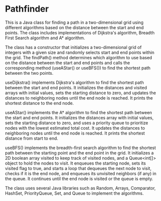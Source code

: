 # Pathfinder
This is a Java class for finding a path in a two-dimensional grid using different algorithms based on the distance between the start and end points. The class includes implementations of Dijkstra's algorithm, Breadth First Search algorithm and A* algorithm.

The class has a constructor that initializes a two-dimensional grid of integers with a given size and randomly selects start and end points within the grid. The findPath() method determines which algorithm to use based on the distance between the start and end points and calls the corresponding method (useAStar() or useBFS()) to find the shortest path between the two points.

useDijkstra() implements Dijkstra's algorithm to find the shortest path between the start and end points. It initializes the distances and visited arrays with initial values, sets the starting distance to zero, and updates the distances to neighboring nodes until the end node is reached. It prints the shortest distance to the end node.

useAStar() implements the A* algorithm to find the shortest path between the start and end points. It initializes the distances array with initial values, sets the starting distance to zero, and uses a priority queue to prioritize nodes with the lowest estimated total cost. It updates the distances to neighboring nodes until the end node is reached. It prints the shortest distance from start to end.

useBFS() implements the breadth-first search algorithm to find the shortest path between the starting point and the end point in the grid. It initializes a 2D boolean array visited to keep track of visited nodes, and a Queue<int[]> object to hold the nodes to visit. It enqueues the starting node, sets its visited flag to true, and starts a loop that dequeues the next node to visit, checks if it is the end node, and enqueues its unvisited neighbors (if any) in the queue. It continues until the end node is visited or the queue is empty.

The class uses several Java libraries such as Random, Arrays, Comparator, HashSet, PriorityQueue, Set, and Queue to implement the algorithms.
